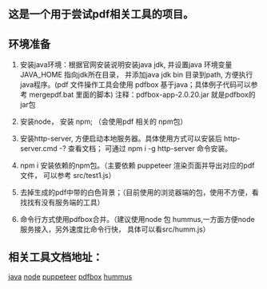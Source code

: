 ## 这是一个用于尝试pdf相关工具的项目。

## 环境准备
1. 安装java环境：根据官网安装说明安装java jdk, 并设置java 环境变量 JAVA_HOME 指向jdk所在目录， 并添加java jdk bin 目录到path, 方便执行java程序。(pdf 文件操作工具会使用 pdfbox 基于java；具体例子代码可以参考 mergepdf.bat 里面的脚本)
注释：pdfbox-app-2.0.20.jar 就是pdfbox的jar包

2. 安装node， 安装 npm; （会使用pdf 相关的 npm包）

3. 安装http-server, 方便启动本地服务器。具体使用方式可以安装后 http-server.cmd -? 查看文档； 可通过 npm i -g http-server 命令安装。

4. npm i 安装依赖的npm包。（主要依赖 puppeteer 渲染页面并导出对应的pdf文件， 可以参考 src/test1.js）

5. 去掉生成的pdf中带的白色背景；（目前使用的浏览器端的包，使用不方便，看找找有没有服务端的工具）

6. 命令行方式使用pdfbox合并。（建议使用node 包 hummus,一方面方便node服务接入，另外速度比命令行快， 具体可以看src/humm.js）

## 相关工具文档地址：
[java](https://www.java.com/zh_CN/)
[node](https://nodejs.org/en/)
[puppeteer](https://github.com/puppeteer/puppeteer)
[pdfbox](https://pdfbox.apache.org/2.0/commandline.html)
[hummus](https://github.com/galkahana/HummusJS)